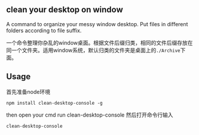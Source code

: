 ## clean your desktop on window
 A command to organize your messy window desktop. Put files in different folders according to file suffix.

一个命令整理你杂乱的window桌面。根据文件后缀归类，相同的文件后缀存放在同一个文件夹。适用window系统，默认归类的文件夹是桌面上的`./Archive`下面。

## Usage
首先准备node环境
```
npm install clean-desktop-console -g
```

then open your cmd run clean-desktop-console
然后打开命令行输入
```
clean-desktop-console
```
